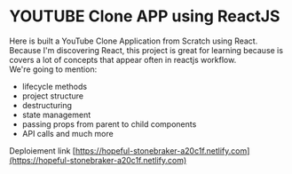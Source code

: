 YOUTUBE Clone APP using ReactJS
===============================

Here is built a YouTube Clone Application from Scratch using React.  
Because I'm discovering React, this project is great for learning because is covers a lot of concepts that appear often in reactjs workflow.  
We're going to mention:
* lifecycle methods
* project structure
* destructuring
* state management
* passing props from parent to child components
* API calls and much more  

Deploiement link [https://hopeful-stonebraker-a20c1f.netlify.com](https://hopeful-stonebraker-a20c1f.netlify.com)